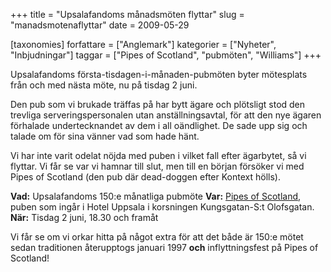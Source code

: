 +++
title = "Upsalafandoms månadsmöten flyttar"
slug = "manadsmotenaflyttar"
date = 2009-05-29

[taxonomies]
forfattare = ["Anglemark"]
kategorier = ["Nyheter", "Inbjudningar"]
taggar = ["Pipes of Scotland", "pubmöten", "Williams"]
+++

Upsalafandoms första-tisdagen-i-månaden-pubmöten byter mötesplats från och med nästa möte, nu på tisdag 2 juni.

Den pub som vi brukade träffas på har bytt ägare och plötsligt stod den trevliga serveringspersonalen utan anställningsavtal, för att den nye ägaren förhalade undertecknandet av dem i all oändlighet. De sade upp sig och talade om för sina vänner vad som hade hänt.

Vi har inte varit odelat nöjda med puben i vilket fall efter ägarbytet, så vi flyttar. Vi får se var vi hamnar till slut, men till en början försöker vi med Pipes of Scotland (den pub där dead-doggen efter Kontext hölls).

<strong>Vad:</strong> Upsalafandoms 150:e månatliga pubmöte
<strong>Var:</strong> <a href="http://www.pipesofscotland.se/uppsala/">Pipes of Scotland</a>, puben som ingår i Hotel Uppsala i korsningen Kungsgatan-S:t Olofsgatan.
<strong>När:</strong> Tisdag 2 juni, 18.30 och framåt

Vi får se om vi orkar hitta på något extra för att det både är 150:e mötet sedan traditionen återupptogs januari 1997 <strong>och</strong> inflyttningsfest på Pipes of Scotland!
